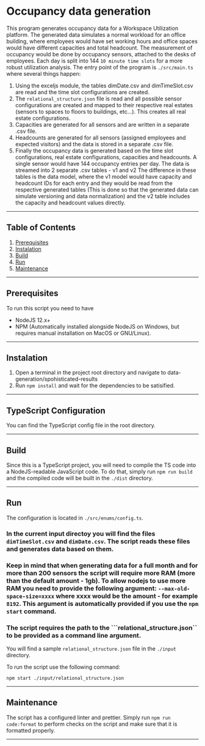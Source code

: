 # Occupancy data generation
This program generates occupancy data for a Workspace Utilization platform. The generated data simulates a normal workload for an office building, where employees would have set working hours and office spaces would have different capacities and total headcount. The measurement of occupancy would be done by occupancy sensors, attached to the desks of employees. Each day is split into 144 `10 minute time slots` for a more robust utilization analysis. The entry point of the program is `./src/main.ts` where several things happen:
1. Using the exceljs module, the tables dimDate.csv and dimTimeSlot.csv are read and the time slot configurations are created.
2. The `relational_structure.json` file is read and all possible sensor configurations are created and mapped to their respective real estates (sensors to spaces to floors to buildings, etc...). This creates all real estate configurations.
3. Capacities are generated for all sensors and are written in a separate .csv file.
4. Headcounts are generated for all sensors (assigned employees and expected visitors) and the data is stored in a separate .csv file.
5. Finally the occupancy data is generated based on the time slot configurations, real estate configurations, capacities and headcounts. A single sensor would have 144 occupancy entries per day. The data is streamed into 2 separate .csv tables - v1 and v2 The difference in these tables is the data model, where the v1 model would have capacity and headcount IDs for each entry and they would be read from the respective generated tables (This is done so that the generated data can simulate versioning and data normalization) and the v2 table includes the capacity and headcount values directly.

***

## Table of Contents
1. [Prerequisites](#prerequisites)
2. [Instalation](#instalation)
3. [Build](#build)
4. [Run](#run)
5. [Maintenance](#maintenance)

***

## Prerequisites
To run this script you need to have
- NodeJS 12.x+
- NPM (Automatically installed alongside NodeJS on Windows, but requires manual installation on MacOS or GNU/Linux).

***

## Instalation
1. Open a terminal in the project root directory and navigate to data-generation/spohisticated-results
2. Run ```npm install``` and wait for the dependencies to be satisified.

***

## TypeScript Configuration
You can find the TypeScript config file in the root directory. 

***

## Build
Since this is a TypeScript project, you will need to compile the TS code into a NodeJS-readable JavaScript code. To do that, simply run `npm run build` and the compiled code will be built in the `./dist` directory.
***

## Run
The configuration is located in `./src/enums/config.ts`.
### In the current input directoy you will find the files ```dimTimeSlot.csv``` and ```dimDate.csv```. The script reads these files and generates data based on them.
### Keep in mind that when generating data for a full month and for more than 200 sensors the script will require more RAM (more than the default amount - 1gb). To allow nodejs to use more RAM you need to provide the following argument: ```--max-old-space-size=xxxx``` where xxxx would be the amount - for example ```8192```. This argument is automatically provided if you use the `npm start` command.
### The script requires the path to the ```relational_structure.json`` to be provided as a command line argument.
You will find a sample `relational_structure.json` file in the `./input` directory.

To run the script use the following command:

`npm start ./input/relational_structure.json`

***

## Maintenance
The script has a configured linter and prettier. Simply run ```npm run code:format``` to perform checks on the script and make sure that it is formatted properly.

***